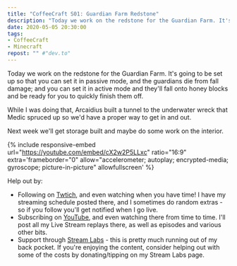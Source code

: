 ```yaml
---
title: "CoffeeCraft S01: Guardian Farm Redstone"
description: "Today we work on the redstone for the Guardian Farm. It's going to be set up so that you can set it in passive mode, and the guardians die from fall damage; and you can set it in active mode and they'll fall onto honey blocks and be ready for you to quickly finish them off."
date: 2020-05-05 20:30:00
tags:
- CoffeeCraft
- Minecraft
repost: "" #"dev.to"
---
```


Today we work on the redstone for the Guardian Farm. It's going to be set up so that you can set it in passive mode, and the guardians die from fall damage; and you can set it in active mode and they'll fall onto honey blocks and be ready for you to quickly finish them off.

While I was doing that, Arcaidius built a tunnel to the underwater wreck that Medic spruced up so we'd have a proper way to get in and out.

Next week we'll get storage built and maybe do some work on the interior.
<!--more-->

{% include responsive-embed url="https://youtube.com/embed/cX2w2P5LLxc" ratio="16:9" extra='frameborder="0" allow="accelerometer; autoplay; encrypted-media; gyroscope; picture-in-picture" allowfullscreen' %}

Help out by:
 * Following on [Twtich](https://twitch.tv/AnonJr_Live), and even watching when you have time! I have my streaming schedule posted there, and I sometimes do random extras - so if you follow you'll get notified when I go live.
 * Subscribing on [YouTube](http://www.youtube.com/channel/UCXafqhKHbkSUIrq0LAuu0tw), and even watching there from time to time. I'll post all my Live Stream replays there, as well as episodes and various other bits.
 * Support through [Stream Labs](https://streamlabs.com/anonjr_live) - this is pretty much running out of my back pocket. If you're enjoying the content, consider helping out with some of the costs by donating/tipping on my Stream Labs page.